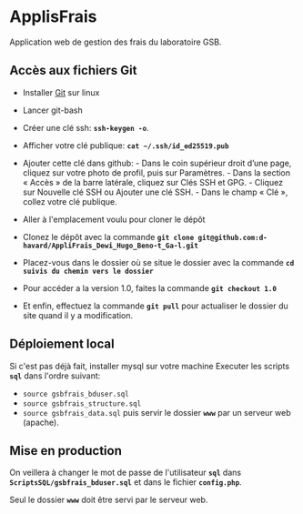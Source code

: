 # ApplisFrais

Application web de gestion des frais du laboratoire GSB.

## Accès aux fichiers Git

-    Installer [Git](https://git-scm.com/download/linux) sur linux
-    Lancer git-bash
-    Créer une clé ssh: **`ssh-keygen -o`**.
-    Afficher votre clé publique: **`cat ~/.ssh/id_ed25519.pub`**
-    Ajouter cette clé dans github:
    -    Dans le coin supérieur droit d’une page, cliquez sur votre photo de profil, puis sur Paramètres.
    -    Dans la section « Accès » de la barre latérale, cliquez sur Clés SSH et GPG.
    -    Cliquez sur Nouvelle clé SSH ou Ajouter une clé SSH.
    -    Dans le champ « Clé », collez votre clé publique.

-    Aller à l'emplacement voulu pour cloner le dépôt
-    Clonez le dépôt avec la commande **`git clone git@github.com:d-havard/AppliFrais_Dewi_Hugo_Beno-t_Ga-l.git`**
-    Placez-vous dans le dossier où se situe le dossier avec la commande **`cd suivis du chemin vers le dossier`**
-    Pour accéder a la version 1.0, faites la commande **`git checkout 1.0`**
-    Et enfin, effectuez la commande **`git pull`** pour actualiser le dossier du site quand il y a modification.

## Déploiement local

Si c'est pas déjà fait, installer mysql sur votre machine
Executer les scripts **`sql`** dans l'ordre suivant:
- `source gsbfrais_bduser.sql`
- `source gsbfrais_structure.sql`
- `source gsbfrais_data.sql`
puis servir le dossier **`www`** par un serveur web (apache).

## Mise en production

On veillera à changer le mot de passe de l'utilisateur **`sql`** dans **`ScriptsSQL/gsbfrais_bduser.sql`** et dans le fichier **`config.php`**.

Seul le dossier **`www`** doit être servi par le serveur web.
